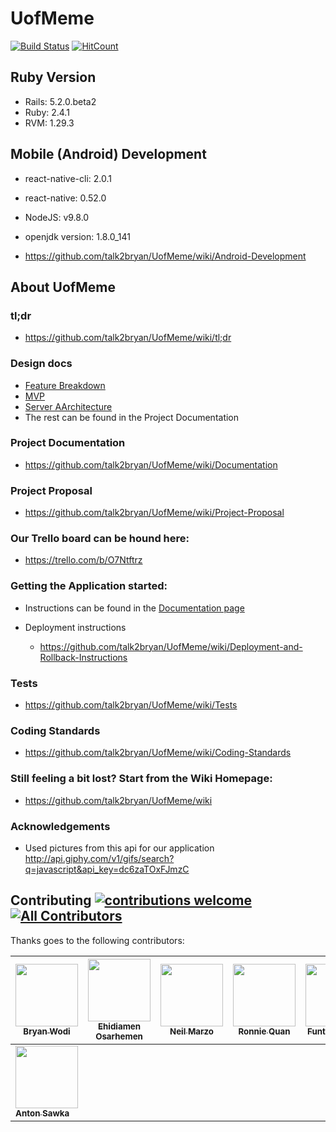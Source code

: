 # UofMeme
[![Build Status](https://travis-ci.com/talk2bryan/UofMeme.svg?token=5zYcc4ywcxmJpaRTBL7b&branch=master)](https://travis-ci.com/talk2bryan/UofMeme.svg?token=5zYcc4ywcxmJpaRTBL7b&branch=master)
[![HitCount](http://hits.dwyl.io/talk2bryan/UofMeme.svg)](http://hits.dwyl.io/talk2bryan/UofMeme)



## Ruby Version
  * Rails: 5.2.0.beta2
  * Ruby: 2.4.1
  * RVM: 1.29.3

## Mobile (Android) Development
  * react-native-cli: 2.0.1
  * react-native: 0.52.0
  * NodeJS: v9.8.0
  * openjdk version: 1.8.0_141
  
  * https://github.com/talk2bryan/UofMeme/wiki/Android-Development

## About UofMeme
### tl;dr
* https://github.com/talk2bryan/UofMeme/wiki/tl;dr

### Design docs
  * [Feature Breakdown](https://github.com/talk2bryan/UofMeme/wiki/Feature-Breakdown)
  * [MVP](https://github.com/talk2bryan/UofMeme/wiki/Minimum-Viable-Product)
  * [Server AArchitecture](https://github.com/talk2bryan/UofMeme/wiki/Server-Architecture)
  * The rest can be found in the Project Documentation
  
### Project Documentation
* https://github.com/talk2bryan/UofMeme/wiki/Documentation

### Project Proposal
* https://github.com/talk2bryan/UofMeme/wiki/Project-Proposal

### Our Trello board can be hound here:
* https://trello.com/b/O7Ntftrz

### Getting the Application started:
* Instructions can be found in the [Documentation page](https://github.com/talk2bryan/UofMeme/wiki/Documentation)

* Deployment instructions
  * https://github.com/talk2bryan/UofMeme/wiki/Deployment-and-Rollback-Instructions
  
 ### Tests
 * https://github.com/talk2bryan/UofMeme/wiki/Tests

### Coding Standards
  * https://github.com/talk2bryan/UofMeme/wiki/Coding-Standards

### Still feeling a bit lost? Start from the Wiki Homepage:
* https://github.com/talk2bryan/UofMeme/wiki

### Acknowledgements
* Used pictures from this api for our application http://api.giphy.com/v1/gifs/search?q=javascript&api_key=dc6zaTOxFJmzC


## Contributing [![contributions welcome](https://img.shields.io/badge/contributions-welcome-brightgreen.svg?style=flat)](https://github.com/dwyl/esta/issues) [![All Contributors](https://img.shields.io/badge/all_contributors-8-orange.svg?style=flat-square)](#contributors)

Thanks goes to the following contributors:


| [<img src="https://avatars2.githubusercontent.com/u/12839540?s=400&v=4" width="100px;"/><br /><sub><b>Bryan Wodi</b></sub>](https://github.com/talk2bryan)  | [<img src="https://avatars0.githubusercontent.com/u/35241232?s=400&v=4" width="100px;"/><br /><sub><b>Ehidiamen Osarhemen</b></sub>](https://github.com/ehidia)  | [<img src="https://avatars3.githubusercontent.com/u/32398910?s=400&v=4" width="100px;"/><br /><sub><b>Neil Marzo</b></sub>](https://github.com/nrmarzo)  |  [<img src="https://avatars0.githubusercontent.com/u/24358184?s=400&v=4" width="100px;"/><br /><sub><b>Ronnie Quan</b></sub>](https://github.com/ronnieqoo) | [<img src="https://avatars3.githubusercontent.com/u/35349780?s=400&v=4" width="100px;"/><br /><sub><b>Funto Balogun</b></sub>](https://github.com/efbee) | [<img src="https://avatars0.githubusercontent.com/u/22818459?s=400&v=4" width="100px;"/><br /><sub><b>Tina Hernando</b></sub>](https://github.com/thernando)  | [<img src="https://avatars0.githubusercontent.com/u/23223158?s=400&v=4" width="100px;"/><br /><sub><b>Riley Siemens</b></sub>](https://github.com/rileysiemens) |
|---|---|---|---|---|---|---|
| [<img src="https://avatars3.githubusercontent.com/u/7799226?s=400&v=4" width="100px;"/><br /><sub><b>Anton Sawka</b></sub>](https://github.com/wontons)   |   |   |   |   |   |   |
